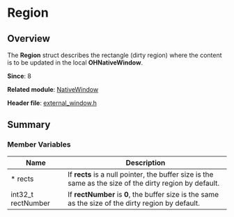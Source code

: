 # Region
<!--Kit: ArkGraphics 2D-->
<!--Subsystem: Graphics-->
<!--Owner: @Felix-fangyang; @li_hui180; @dingpy-->
<!--Designer: @conan13234-->
<!--Tester: @nobuggers-->
<!--Adviser: @ge-yafang-->
## Overview

The **Region** struct describes the rectangle (dirty region) where the content is to be updated in the local **OHNativeWindow**.

**Since**: 8

**Related module**: [NativeWindow](capi-nativewindow.md)

**Header file**: [external_window.h](capi-external-window-h.md)

## Summary

### Member Variables

| Name              | Description                                            |
| ------------------ | ------------------------------------------------ |
| * rects            | If **rects** is a null pointer, the buffer size is the same as the size of the dirty region by default.|
| int32_t rectNumber | If **rectNumber** is **0**, the buffer size is the same as the size of the dirty region by default.       |
